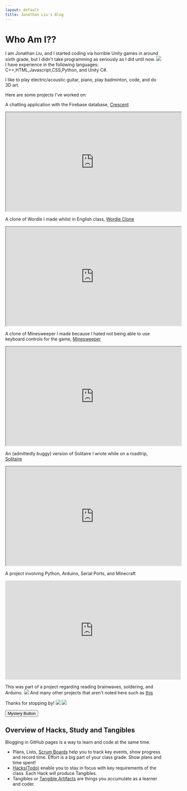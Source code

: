 ```yaml
---
layout: default
title: Jonathan Liu's Blog
---
```



<div class="typewriter">
<h1 class="typewriterText">Who Am I??</h1>
</div>
I am Jonathan Liu, and I started coding via horrible Unity games in around sixth grade, but I didn't take programming as seriously as I did until now. 
 
<img src="images/freeform.png">
I have experience in the following languages:
C++,HTML,Javascript,CSS,Python, and Unity C#.

I like to play electric/acoustic guitar, piano, play badminton, code, and do 3D art. 

Here are some projects I've worked on:

A chatting application with the Firebase database, [Crescent](https://spooketti.github.io/Crescent/)

<iframe width="560" height="315" src="https://spooketti.github.io/Crescent/"></iframe>

A clone of Wordle I made whilst in English class, [Wordle Clone](https://3pb65i.csb.app/)
<iframe width="560" height="315" src="https://3pb65i.csb.app/"></iframe>


A clone of Minesweeper I made because I hated not being able to use keyboard controls for the game, [Minesweeper](https://spooketti.github.io/minesweeper)
<iframe width="560" height="315" src="https://spooketti.github.io/minesweeper"></iframe>

An (admittedly buggy) version of Solitaire I wrote while on a roadtrip, [Solitaire](https://spooketti.github.io/solitaire/)
<iframe width="560" height="315" src="https://spooketti.github.io/solitaire/"></iframe>

 A project involving Python, Arduino, Serial Ports, and Minecraft 

<iframe width="560" height="315" src="https://www.youtube.com/embed/cMuKp44WRo8" title="YouTube video player" frameborder="0" allow="accelerometer; autoplay; clipboard-write; encrypted-media; gyroscope; picture-in-picture; web-share" allowfullscreen></iframe>

This was part of a project regarding reading brainwaves, soldering, and Arduino.
<img src="images/eeg.jpg">
And many other projects that aren't noted here such as [this](https://spooketti.github.io/fivenights)

Thanks for stopping by!
<img src="images/awesome.jpg">
<img src="images/evenmoreawesome.jpg">

<button id='bruh' data-url="https://www.youtube.com/watch?v=dQw4w9WgXcQ&pp=ygUXbmV2ZXIgZ29ubmEgZ2l2ZSB5b3UgdXA%3D"  onclick="window.location.href = this.dataset.url;">Mystery Button</button>

## Overview of Hacks, Study and Tangibles
Blogging in GitHub pages is a way to learn and code at the same time. 


- Plans, Lists, [Scrum Boards](https://clickup.com/blog/scrum-board/) help you to track key events, show progress and record time.  Effort is a big part of your class grade.  Show plans and time spent!
- [Hacks(Todo)](https://levelup.gitconnected.com/six-ultimate-daily-hacks-for-every-programmer-60f5f10feae) enable you to stay in focus with key requirements of the class.  Each Hack will produce Tangibles.
- Tangibles or [Tangible Artifacts](https://en.wikipedia.org/wiki/Artifact_(software_development)) are things you accumulate as a learner and coder. 

<script>
    let sequence = [38,38,40,40,37,39,37,39,66,65]
    let pos = 0;
document.addEventListener('keydown', function(e) 
  {
  let expected = sequence[pos]
  if(e.keyCode == expected)
  {
    pos++;
    if(pos == 10)
    {
      var am,bm,cm
      function fun() 
      {
         
am="-webkit",bm='transform:rotate(1turn);',cm='transition:4s;';
        document.body.style += am+bm+am+cm+bm+cm
      }
    

  fun();
      setTimeout(() => {
   document.body.style -= am+bm+am+cm+bm+cm
}, "4000") 
      
      
        pos = 0;
      
        }
      
  }
else
  {
    pos = 0;
  }
})
</script>

